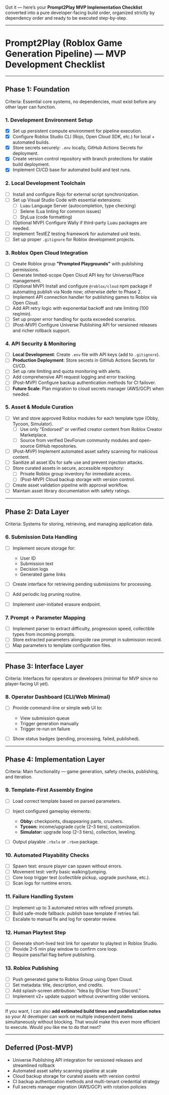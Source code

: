 Got it — here’s your **Prompt2Play MVP Implementation Checklist** converted into a pure developer-facing build order, organized strictly by dependency order and ready to be executed step-by-step.

---

# Prompt2Play (Roblox Game Generation Pipeline) — MVP Development Checklist

---

## **Phase 1: Foundation**

Criteria: Essential core systems, no dependencies, must exist before any other layer can function.

### **1. Development Environment Setup**

* [x] Set up persistent compute environment for pipeline execution.
* [x] Configure Roblox Studio CLI (Rojo, Open Cloud SDK, etc.) for local + automated builds.
* [x] Store secrets securely: `.env` locally, GitHub Actions Secrets for deployment.
* [x] Create version control repository with branch protections for stable build deployment.
* [x] Implement CI/CD base for automated build and test runs.

### **2. Local Development Toolchain**

* [ ] Install and configure Rojo for external script synchronization.
* [ ] Set up Visual Studio Code with essential extensions:
  * [ ] Luau Language Server (autocompletion, type checking)
  * [ ] Selene (Lua linting for common issues)
  * [ ] StyLua (code formatting)
* [ ] (Optional MVP) Configure Wally if third-party Luau packages are needed.
* [ ] Implement TestEZ testing framework for automated unit tests.
* [ ] Set up proper `.gitignore` for Roblox development projects.

### **3. Roblox Open Cloud Integration**

* [ ] Create Roblox group **"Prompted Playgrounds"** with publishing permissions.
* [ ] Generate limited-scope Open Cloud API key for Universe/Place management.
* [ ] (Optional MVP) Install and configure `@roblox/cloud` npm package if automating publish via Node now; otherwise defer to Phase 2.
* [ ] Implement API connection handler for publishing games to Roblox via Open Cloud.
* [ ] Add API retry logic with exponential backoff and rate limiting (100 req/min).
* [ ] Set up proper error handling for quota exceeded scenarios.
* [ ] (Post-MVP) Configure Universe Publishing API for versioned releases and richer rollback support.

### **4. API Security & Monitoring**

* [ ] **Local Development**: Create `.env` file with API keys (add to `.gitignore`).
* [ ] **Production Deployment**: Store secrets in GitHub Actions Secrets for CI/CD.
* [ ] Set up rate limiting and quota monitoring with alerts.
* [ ] Add comprehensive API request logging and error tracking.
* [ ] (Post-MVP) Configure backup authentication methods for CI failover.
* [ ] **Future Scale**: Plan migration to cloud secrets manager (AWS/GCP) when needed.

### **5. Asset & Module Curation**

* [ ] Vet and store approved Roblox modules for each template type (Obby, Tycoon, Simulator).
  * [ ] Use only "Endorsed" or verified creator content from Roblox Creator Marketplace.
  * [ ] Source from verified DevForum community modules and open-source GitHub repositories.
* [ ] (Post-MVP) Implement automated asset safety scanning for malicious content.
* [ ] Sanitize all asset IDs for safe use and prevent injection attacks.
* [ ] Store curated assets in secure, accessible repository:
  * [ ] Private Roblox group inventory for immediate access.
  * [ ] (Post-MVP) Cloud backup storage with version control.
* [ ] Create asset validation pipeline with approval workflow.
* [ ] Maintain asset library documentation with safety ratings.

---

## **Phase 2: Data Layer**

Criteria: Systems for storing, retrieving, and managing application data.

### **6. Submission Data Handling**

* [ ] Implement secure storage for:

  * User ID
  * Submission text
  * Decision logs
  * Generated game links
* [ ] Create interface for retrieving pending submissions for processing.
* [ ] Add periodic log pruning routine.
* [ ] Implement user-initiated erasure endpoint.

### **7. Prompt → Parameter Mapping**

* [ ] Implement parser to extract difficulty, progression speed, collectible types from incoming prompts.
* [ ] Store extracted parameters alongside raw prompt in submission record.
* [ ] Map parameters to template configuration files.

---

## **Phase 3: Interface Layer**

Criteria: Interfaces for operators or developers (minimal for MVP since no player-facing UI yet).

### **8. Operator Dashboard (CLI/Web Minimal)**

* [ ] Provide command-line or simple web UI to:

  * View submission queue
  * Trigger generation manually
  * Trigger re-run on failure
* [ ] Show status badges (pending, processing, failed, published).

---

## **Phase 4: Implementation Layer**

Criteria: Main functionality — game generation, safety checks, publishing, and iteration.

### **9. Template-First Assembly Engine**

* [ ] Load correct template based on parsed parameters.
* [ ] Inject configured gameplay elements:

  * **Obby:** checkpoints, disappearing parts, crushers.
  * **Tycoon:** income/upgrade cycle (2–3 tiers), customization.
  * **Simulator:** upgrade loop (2–3 tiers), collection, leveling.
* [ ] Output playable `.rbxlx` or `.rbxm` package.

### **10. Automated Playability Checks**

* [ ] Spawn test: ensure player can spawn without errors.
* [ ] Movement test: verify basic walking/jumping.
* [ ] Core loop trigger test (collectible pickup, upgrade purchase, etc.).
* [ ] Scan logs for runtime errors.

### **11. Failure Handling System**

* [ ] Implement up to 3 automated retries with refined prompts.
* [ ] Build safe-mode fallback: publish base template if retries fail.
* [ ] Escalate to manual fix and log for operator review.

### **12. Human Playtest Step**

* [ ] Generate short-lived test link for operator to playtest in Roblox Studio.
* [ ] Provide 2–5 min play window to confirm core loop.
* [ ] Require pass/fail flag before publishing.

### **13. Roblox Publishing**

* [ ] Push generated game to Roblox Group using Open Cloud.
* [ ] Set metadata: title, description, end credits.
* [ ] Add splash-screen attribution: “Idea by @User from Discord.”
* [ ] Implement v2+ update support without overwriting older versions.

---

If you want, I can also **add estimated build times and parallelization notes** so your AI developer can work on multiple independent items simultaneously without blocking. That would make this even more efficient to execute. Would you like me to do that next?

---

## Deferred (Post-MVP)

- Universe Publishing API integration for versioned releases and streamlined rollback
- Automated asset safety scanning pipeline at scale
- Cloud backup storage for curated assets with version control
- CI backup authentication methods and multi-tenant credential strategy
- Full secrets manager migration (AWS/GCP) with rotation policies
